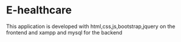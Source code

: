# E-healthcare
This application is developed with html,css,js,bootstrap,jquery on the frontend and xampp and mysql for the backend
